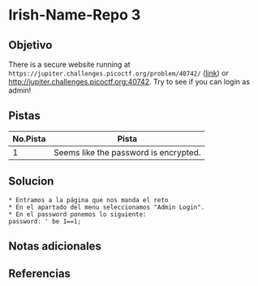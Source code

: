# Irish-Name-Repo 3

## Objetivo
There is a secure website running at `https://jupiter.challenges.picoctf.org/problem/40742/` ([link](https://jupiter.challenges.picoctf.org/problem/40742/)) or http://jupiter.challenges.picoctf.org:40742. Try to see if you can login as admin!

## Pistas

| No.Pista | Pista                                 |
| -------- | ------------------------------------- |
| 1        | Seems like the password is encrypted. |


## Solucion
```
* Entramos a la página que nos manda el reto 
* En el apartado del menu seleccionamos "Admin Login".
* En el password ponemos lo siguiente:
password: ' be 1==1;
```


## Notas adicionales

## Referencias